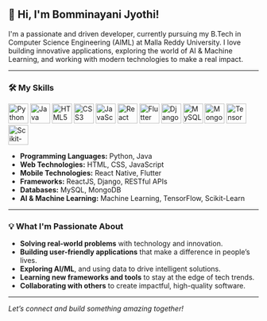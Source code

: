 ## 👋 Hi, I'm Bomminayani Jyothi!

I'm a passionate and driven developer, currently pursuing my B.Tech in Computer Science Engineering (AIML) at Malla Reddy University. I love building innovative applications, exploring the world of AI & Machine Learning, and working with modern technologies to make a real impact.

---

### 🛠️ My Skills

<div align="left">

<!-- Programming Languages -->
<img src="https://cdn.jsdelivr.net/gh/devicons/devicon/icons/python/python-original.svg" width="40" alt="Python"/>
<img src="https://cdn.jsdelivr.net/gh/devicons/devicon/icons/java/java-original.svg" width="40" alt="Java"/>

<!-- Web Technologies -->
<img src="https://cdn.jsdelivr.net/gh/devicons/devicon/icons/html5/html5-original.svg" width="40" alt="HTML5"/>
<img src="https://cdn.jsdelivr.net/gh/devicons/devicon/icons/css3/css3-original.svg" width="40" alt="CSS3"/>
<img src="https://cdn.jsdelivr.net/gh/devicons/devicon/icons/javascript/javascript-original.svg" width="40" alt="JavaScript"/>

<!-- Mobile Technologies -->
<img src="https://cdn.jsdelivr.net/gh/devicons/devicon/icons/react/react-original.svg" width="40" alt="React Native"/>
<img src="https://cdn.jsdelivr.net/gh/devicons/devicon/icons/flutter/flutter-original.svg" width="40" alt="Flutter"/>

<!-- Frameworks & APIs -->
<img src="https://cdn.jsdelivr.net/gh/devicons/devicon/icons/django/django-plain.svg" width="40" alt="Django"/>
<img src="https://cdn.jsdelivr.net/gh/devicons/devicon/icons/mysql/mysql-original.svg" width="40" alt="MySQL"/>
<img src="https://cdn.jsdelivr.net/gh/devicons/devicon/icons/mongodb/mongodb-original.svg" width="40" alt="MongoDB"/>

<!-- AI & ML -->
<img src="https://cdn.jsdelivr.net/gh/devicons/devicon/icons/tensorflow/tensorflow-original.svg" width="40" alt="TensorFlow"/>
<img src="https://cdn.jsdelivr.net/gh/devicons/devicon/icons/python/python-original.svg" width="40" alt="Scikit-Learn"/>

</div>

- **Programming Languages:** Python, Java  
- **Web Technologies:** HTML, CSS, JavaScript  
- **Mobile Technologies:** React Native, Flutter  
- **Frameworks:** ReactJS, Django, RESTful APIs  
- **Databases:** MySQL, MongoDB  
- **AI & Machine Learning:** Machine Learning, TensorFlow, Scikit-Learn

---

### 💡 What I'm Passionate About

- **Solving real-world problems** with technology and innovation.
- **Building user-friendly applications** that make a difference in people’s lives.
- **Exploring AI/ML**, and using data to drive intelligent solutions.
- **Learning new frameworks and tools** to stay at the edge of tech trends.
- **Collaborating with others** to create impactful, high-quality software.

---

*Let’s connect and build something amazing together!*
